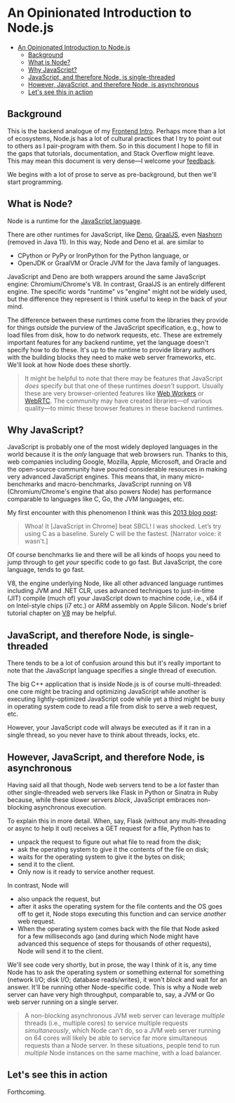 # An Opinionated Introduction to Node.js
- [An Opinionated Introduction to Node.js](#an-opinionated-introduction-to-nodejs)
  - [Background](#background)
  - [What is Node?](#what-is-node)
  - [Why JavaScript?](#why-javascript)
  - [JavaScript, and therefore Node, is single-threaded](#javascript-and-therefore-node-is-single-threaded)
  - [However, JavaScript, and therefore Node, is asynchronous](#however-javascript-and-therefore-node-is-asynchronous)
  - [Let's see this in action](#lets-see-this-in-action)
## Background
This is the backend analogue of my [Frontend Intro](https://github.com/fasiha/frontend-intro#readme). Perhaps more than a lot of ecosystems, Node.js has a lot of cultural practices that I try to point out to others as I pair-program with them. So in this document I hope to fill in the gaps that tutorials, documentation, and Stack Overflow might leave. This may mean this document is very dense—I welcome your [feedback](https://fasiha.github.io/#contact).

We begins with a lot of prose to serve as pre-background, but then we'll start programming.

## What is Node?
Node is a runtime for the [JavaScript language](https://learnxinyminutes.com/docs/javascript/).

There are other runtimes for JavaScript, like [Deno](https://deno.land/), [GraalJS](https://github.com/oracle/graaljs), even [Nashorn](https://openjdk.java.net/jeps/335) (removed in Java 11). In this way, Node and Deno et al. are similar to
- CPython or PyPy or IronPython for the Python language, or 
- OpenJDK or GraalVM or Oracle JVM for the Java family of languages.

JavaScript and Deno are both wrappers around the same JavaScript engine: Chromium/Chrome's V8. In contrast, GraalJS is an entirely different engine. The specific words "runtime" vs "engine" might not be widely used, but the difference they represent is I think useful to keep in the back of your mind. 

The difference between these runtimes come from the libraries they provide for things *outside* the purview of the JavaScript specification, e.g., how to load files from disk, how to do network requests, etc. These are extremely important features for any backend runtime, yet the language doesn't specify how to do these. It's up to the runtime to provide library authors with the building blocks they need to make web server frameworks, etc. We'll look at how Node does these shortly.

> It might be helpful to note that there may be features that JavaScript *does* specify but that one of these runtimes *doesn't* support. Usually these are very browser-oriented features like [Web Workers](https://developer.mozilla.org/en-US/docs/Web/API/Web_Workers_API/Using_web_workers) or [WebRTC](https://developer.mozilla.org/en-US/docs/Web/API/WebRTC_API). The community may have created libraries—of various quality—to mimic these browser features in these backend runtimes.

## Why JavaScript?
JavaScript is probably one of the most widely deployed languages in the world because it is the *only* language that web browsers run. Thanks to this, web companies including Google, Mozilla, Apple, Microsoft, and Oracle and the open-source community have poured considerable resources in making very advanced JavaScript engines. This means that, in many micro-benchmarks and macro-benchmarks, JavaScript running on V8 (Chromium/Chrome's engine that also powers Node) has performance comparable to languages like C, Go, the JVM languages, etc.

My first encounter with this phenomenon I think was this [2013 blog post](https://nullprogram.com/blog/2013/02/25/):

> Whoa! It [JavaScript in Chrome] beat SBCL! I was shocked. Let’s try using C as a baseline. Surely C will be the fastest. [Narrator voice: it wasn't.]

Of course benchmarks lie and there will be all kinds of hoops you need to jump through to get *your* specific code to go fast. But JavaScript, the core language, tends to go fast.

V8, the engine underlying Node, like all other advanced language runtimes including JVM and .NET CLR, uses advanced techniques to just-in-time (JIT) compile (much of) your JavaScript down to machine code, i.e., x64 if on Intel-style chips (i7 etc.) or ARM assembly on Apple Silicon. Node's brief tutorial chapter on [V8](https://nodejs.dev/learn/the-v8-javascript-engine) may be helpful.

## JavaScript, and therefore Node, is single-threaded
There tends to be a lot of confusion around this but it's really important to note that the JavaScript language specifies a single thread of execution.

The big C++ application that is inside Node.js is of course multi-threaded: one core might be tracing and optimizing JavaScript while another is executing lightly-optimized JavaScript code while yet a third might be busy in operating system code to read a file from disk to serve a web request, etc.

However, your JavaScript code will always be executed as if it ran in a single thread, so you never have to think about threads, locks, etc.

## However, JavaScript, and therefore Node, is asynchronous
Having said all that though, Node web servers tend to be a *lot* faster than other single-threaded web servers like Flask in Python or Sinatra in Ruby because, while these slower servers *block*, JavaScript embraces non-blocking asynchronous execution.

To explain this in more detail. When, say, Flask (without any multi-threading or async to help it out) receives a GET request for a file, Python has to
- unpack the request to figure out what file to read from the disk;
- ask the operating system to give it the contents of the file on disk;
- waits for the operating system to give it the bytes on disk;
- send it to the client.
- Only now is it ready to service another request.

In contrast, Node will
- also unpack the request, but
- after it asks the operating system for the file contents and the OS goes off to get it, Node stops executing this function and can service *another* web request.
- When the operating system comes back with the file that Node asked for a few milliseconds ago (and during which Node might have advanced this sequence of steps for thousands of other requests), Node will send it to the client.

We'll see code very shortly, but in prose, the way I think of it is, any time Node has to ask the operating system or something external for something (network I/O; disk I/O; database reads/writes), it won't *block* and wait for an answer. It'll be running other Node-specific code. This is why a Node web server can have very high throughput, comparable to, say, a JVM or Go web server running on a single server.

> A non-blocking asynchronous JVM web server can leverage *multiple* threads (i.e., multiple cores) to service multiple requests *simultaneously*, which Node can't do, so a JVM web server running on 64 cores will likely be able to service far more simultaneous requests than a Node server. In these situations, people tend to run *multiple* Node instances on the same machine, with a load balancer.

## Let's see this in action
Forthcoming.